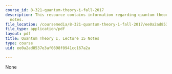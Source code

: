 ```yaml
---
course_id: 8-321-quantum-theory-i-fall-2017
description: This resource contains information regarding quantum theory I, lecture
  notes.
file_location: /coursemedia/8-321-quantum-theory-i-fall-2017/ee0a2ad8537e3af0898f0941cc167a2a_MIT8_321F17_lec15.pdf
file_type: application/pdf
layout: pdf
title: Quantum Theory I, Lecture 15 Notes
type: course
uid: ee0a2ad8537e3af0898f0941cc167a2a

---
```

None